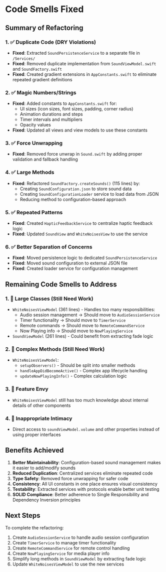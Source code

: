 # Code Smells Fixed

## Summary of Refactoring

### 1. ✅ Duplicate Code (DRY Violations)
- **Fixed**: Extracted `SoundPersistenceService` to a separate file in `/Services/`
- **Fixed**: Removed duplicate implementation from `SoundViewModel.swift` and `SoundFactory.swift`
- **Fixed**: Created gradient extensions in `AppConstants.swift` to eliminate repeated gradient definitions

### 2. ✅ Magic Numbers/Strings
- **Fixed**: Added constants to `AppConstants.swift` for:
  - UI sizes (icon sizes, font sizes, padding, corner radius)
  - Animation durations and steps
  - Timer intervals and multipliers
  - Opacity values
- **Fixed**: Updated all views and view models to use these constants

### 3. ✅ Force Unwrapping
- **Fixed**: Removed force unwrap in `Sound.swift` by adding proper validation and fallback handling

### 4. ✅ Large Methods
- **Fixed**: Refactored `SoundFactory.createSounds()` (115 lines) by:
  - Creating `SoundConfiguration.json` to store sound data
  - Creating `SoundConfigurationLoader` service to load data from JSON
  - Reducing method to configuration-based approach

### 5. ✅ Repeated Patterns
- **Fixed**: Created `HapticFeedbackService` to centralize haptic feedback logic
- **Fixed**: Updated `SoundView` and `WhiteNoisesView` to use the service

### 6. ✅ Better Separation of Concerns
- **Fixed**: Moved persistence logic to dedicated `SoundPersistenceService`
- **Fixed**: Moved sound configuration to external JSON file
- **Fixed**: Created loader service for configuration management

## Remaining Code Smells to Address

### 1. 🔄 Large Classes (Still Need Work)
- `WhiteNoisesViewModel` (361 lines) - Handles too many responsibilities:
  - Audio session management → Should move to `AudioSessionService`
  - Timer functionality → Should move to `TimerService`
  - Remote commands → Should move to `RemoteCommandService`
  - Now Playing info → Should move to `NowPlayingService`
- `SoundViewModel` (261 lines) - Could benefit from extracting fade logic

### 2. 🔄 Complex Methods (Still Need Work)
- `WhiteNoisesViewModel`:
  - `setupObservers()` - Should be split into smaller methods
  - `handleAppDidBecomeActive()` - Complex app lifecycle handling
  - `updateNowPlayingInfo()` - Complex calculation logic

### 3. 🔄 Feature Envy
- `WhiteNoisesViewModel` still has too much knowledge about internal details of other components

### 4. 🔄 Inappropriate Intimacy
- Direct access to `soundViewModel.volume` and other properties instead of using proper interfaces

## Benefits Achieved

1. **Better Maintainability**: Configuration-based sound management makes it easier to add/modify sounds
2. **Reduced Duplication**: Centralized services eliminate repeated code
3. **Type Safety**: Removed force unwrapping for safer code
4. **Consistency**: All UI constants in one place ensures visual consistency
5. **Testability**: Extracted services with protocols enable better unit testing
6. **SOLID Compliance**: Better adherence to Single Responsibility and Dependency Inversion principles

## Next Steps

To complete the refactoring:
1. Create `AudioSessionService` to handle audio session configuration
2. Create `TimerService` to manage timer functionality
3. Create `RemoteCommandService` for remote control handling
4. Create `NowPlayingService` for media player info
5. Simplify long methods in `SoundViewModel` by extracting fade logic
6. Update `WhiteNoisesViewModel` to use the new services